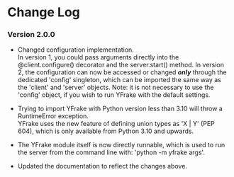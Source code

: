 
# Change Log

### Version 2.0.0

* Changed configuration implementation. <br /> 
In version 1, you could pass arguments directly into the @client.configure() decorator and the server.start() method.
In version 2, the configuration can now be accessed or changed ***only*** through the dedicated 'config' singleton, which can be imported the same way as the 'client' and 'server' objects.
Note: it is not necessary to use the 'config' object, if you wish to run YFrake with the default settings.


* Trying to import YFrake with Python version less than 3.10 will throw a RuntimeError exception. <br />
YFrake uses the new feature of defining union types as 'X | Y' (PEP 604), which is only available from Python 3.10 and upwards.


* The YFrake module itself is now directly runnable, which is used to run the server from the command line with: 'python -m yfrake args'.


* Updated the documentation to reflect the changes above.